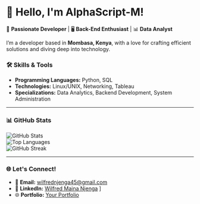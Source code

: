 # 👋 Hello, I'm AlphaScript-M!

🚀 **Passionate Developer** | 🖥️ **Back-End Enthusiast** | 📊 **Data Analyst**  

I’m a developer based in **Mombasa, Kenya**, with a love for crafting efficient solutions and diving deep into technology.  

### 🛠 Skills & Tools
- **Programming Languages:** Python, SQL  
- **Technologies:** Linux/UNIX, Networking, Tableau  
- **Specializations:** Data Analytics, Backend Development, System Administration  

---

### 📊 GitHub Stats
![GitHub Stats](https://github-readme-stats.vercel.app/api?username=AlphaScript-M&show_icons=true&theme=radical)  
![Top Languages](https://github-readme-stats.vercel.app/api/top-langs/?username=AlphaScript-M&layout=compact&theme=radical)  
![GitHub Streak](https://github-readme-streak-stats.herokuapp.com/?user=AlphaScript-M&theme=radical)  

---

### 🌐 Let's Connect!
- 📧 **Email:** [wilfrednjenga45@gmail.com](mailto:wilfrednjenga45@gmail.com)  
- 💼 **LinkedIn:** [Wilfred Maina Njenga](https://www.linkedin.com/in/wilfred-m-njenga-a80775266/)  ]
- 🌐 **Portfolio:** [Your Portfolio](https://yourportfolio.com)  
